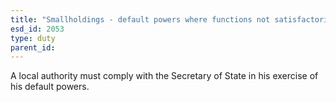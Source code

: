 ```yaml
---
title: "Smallholdings - default powers where functions not satisfactorily performed"
esd_id: 2053
type: duty
parent_id:  
---
```


A local authority must comply with the Secretary of State in his exercise of his default powers.

